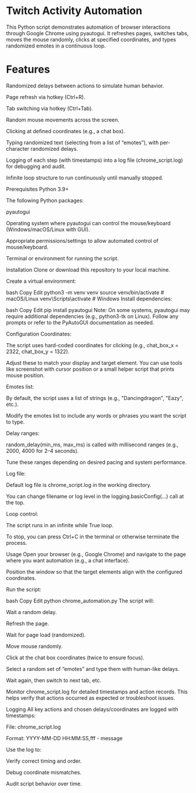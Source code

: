 # Twitch Activity Automation

This Python script demonstrates automation of browser interactions through Google Chrome using pyautogui. It refreshes pages, switches tabs, moves the mouse randomly, clicks at specified coordinates, and types randomized emotes in a continuous loop. 


# Features
Randomized delays between actions to simulate human behavior.

Page refresh via hotkey (Ctrl+R).

Tab switching via hotkey (Ctrl+Tab).

Random mouse movements across the screen.

Clicking at defined coordinates (e.g., a chat box).

Typing randomized text (selecting from a list of “emotes”), with per-character randomized delays.

Logging of each step (with timestamps) into a log file (chrome_script.log) for debugging and audit.

Infinite loop structure to run continuously until manually stopped.

Prerequisites
Python 3.9+

The following Python packages:

pyautogui

Operating system where pyautogui can control the mouse/keyboard (Windows/macOS/Linux with GUI).

Appropriate permissions/settings to allow automated control of mouse/keyboard.

Terminal or environment for running the script.

Installation
Clone or download this repository to your local machine.

Create a virtual environment:

bash
Copy
Edit
python3 -m venv venv
source venv/bin/activate     # macOS/Linux
venv\Scripts\activate        # Windows
Install dependencies:

bash
Copy
Edit
pip install pyautogui
Note: On some systems, pyautogui may require additional dependencies (e.g., python3-tk on Linux). Follow any prompts or refer to the PyAutoGUI documentation as needed.

Configuration
Coordinates:

The script uses hard-coded coordinates for clicking (e.g., chat_box_x = 2322, chat_box_y = 1322).

Adjust these to match your display and target element. You can use tools like screenshot with cursor position or a small helper script that prints mouse position.

Emotes list:

By default, the script uses a list of strings (e.g., "Dancingdragon", "Eazy", etc.).

Modify the emotes list to include any words or phrases you want the script to type.

Delay ranges:

random_delay(min_ms, max_ms) is called with millisecond ranges (e.g., 2000, 4000 for 2–4 seconds).

Tune these ranges depending on desired pacing and system performance.

Log file:

Default log file is chrome_script.log in the working directory.

You can change filename or log level in the logging.basicConfig(...) call at the top.

Loop control:

The script runs in an infinite while True loop.

To stop, you can press Ctrl+C in the terminal or otherwise terminate the process.

Usage
Open your browser (e.g., Google Chrome) and navigate to the page where you want automation (e.g., a chat interface).

Position the window so that the target elements align with the configured coordinates.

Run the script:

bash
Copy
Edit
python chrome_automation.py
The script will:

Wait a random delay.

Refresh the page.

Wait for page load (randomized).

Move mouse randomly.

Click at the chat box coordinates (twice to ensure focus).

Select a random set of “emotes” and type them with human-like delays.

Wait again, then switch to next tab, etc.

Monitor chrome_script.log for detailed timestamps and action records. This helps verify that actions occurred as expected or troubleshoot issues.

Logging
All key actions and chosen delays/coordinates are logged with timestamps:

File: chrome_script.log

Format: YYYY-MM-DD HH:MM:SS,fff - message

Use the log to:

Verify correct timing and order.

Debug coordinate mismatches.

Audit script behavior over time.
